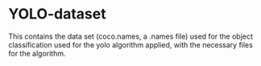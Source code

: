# YOLO-dataset

This contains the data set (coco.names, a .names file) used for the object classification used for the yolo algorithm applied, with the necessary files for the algorithm.
